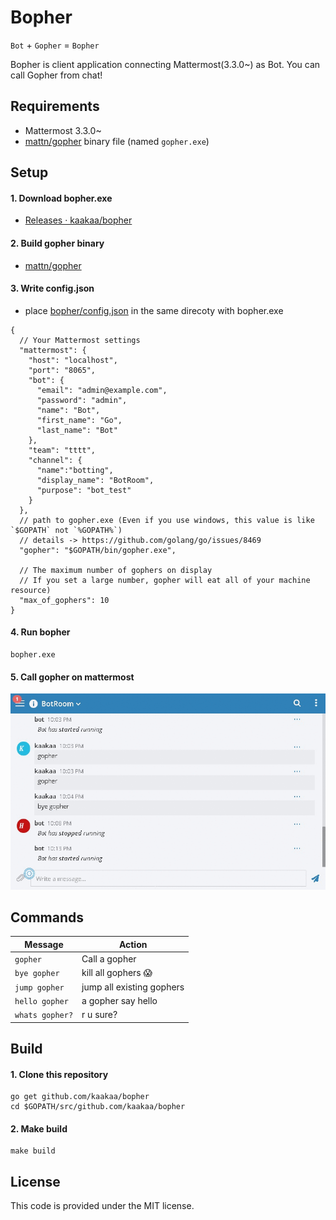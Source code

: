 # Bopher

`Bot` + `Gopher` = `Bopher`

Bopher is client application connecting Mattermost(3.3.0~) as Bot.
You can call Gopher from chat!

## Requirements

* Mattermost 3.3.0~
* [mattn/gopher](https://github.com/mattn/gopher) binary file (named `gopher.exe`)

## Setup

#### 1. Download bopher.exe
* [Releases · kaakaa/bopher](https://github.com/kaakaa/bopher/releases)

#### 2. Build gopher binary
* [mattn/gopher](https://github.com/mattn/gopher)

#### 3. Write config.json
* place [bopher/config\.json](https://github.com/kaakaa/bopher/blob/master/config.json) in the same direcoty with bopher.exe

```
{
  // Your Mattermost settings
  "mattermost": {
    "host": "localhost",
    "port": "8065",
    "bot": {
      "email": "admin@example.com",
      "password": "admin",
      "name": "Bot",
      "first_name": "Go",
      "last_name": "Bot"
    },
    "team": "tttt",
    "channel": {
      "name":"botting",
      "display_name": "BotRoom",
      "purpose": "bot_test"
    }
  },
  // path to gopher.exe (Even if you use windows, this value is like `$GOPATH` not `%GOPATH%`)
  // details -> https://github.com/golang/go/issues/8469
  "gopher": "$GOPATH/bin/gopher.exe",

  // The maximum number of gophers on display
  // If you set a large number, gopher will eat all of your machine resource)
  "max_of_gophers": 10                 
}
```

#### 4. Run bopher

```
bopher.exe
```

#### 5. Call gopher on mattermost
![](https://raw.githubusercontent.com/kaakaa/bopher/master/bopher.gif)

## Commands

Message         | Action
----------------|----------------
`gopher`        | Call a gopher
`bye gopher`    | kill all gophers :scream:
`jump gopher`   | jump all existing gophers
`hello gopher`  | a gopher say hello 
`whats gopher?` | r u sure?

## Build


#### 1. Clone this repository

```
go get github.com/kaakaa/bopher
cd $GOPATH/src/github.com/kaakaa/bopher
```

#### 2. Make build

```
make build
```

## License

This code is provided under the MIT license.
